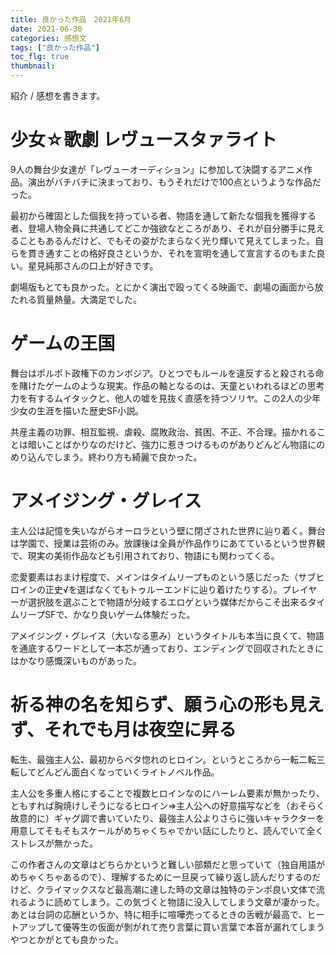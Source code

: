 ```yaml
---
title: 良かった作品　2021年6月
date: 2021-06-30
categories: 感想文
tags: ["良かった作品"]
toc_flg: true
thumbnail: 
---
```


紹介 / 感想を書きます。

# 少女☆歌劇 レヴュースタァライト
9人の舞台少女達が「レヴューオーディション」に参加して決闘するアニメ作品。演出がバチバチに決まっており、もうそれだけで100点というような作品だった。

最初から確固とした個我を持っている者、物語を通して新たな個我を獲得する者、登場人物全員に共通してどこか強欲なところがあり、それが自分勝手に見えることもあるんだけど、でもその姿がたまらなく光り輝いて見えてしまった。自らを貫き通すことの格好良さというか、それを宣明を通して宣言するのもまた良い。星見純那さんの口上が好きです。

劇場版もとても良かった。とにかく演出で殴ってくる映画で、劇場の画面から放たれる質量熱量。大満足でした。

# ゲームの王国
舞台はポルポト政権下のカンボジア。ひとつでもルールを違反すると殺される命を賭けたゲームのような現実。作品の軸となるのは、天童といわれるほどの思考力を有するムイタックと、他人の嘘を見抜く直感を持つソリヤ。この2人の少年少女の生涯を描いた歴史SF小説。

共産主義の功罪、相互監視、虐殺、腐敗政治、貧困、不正、不合理。描かれることは暗いことばかりなのだけど、強力に惹きつけるものがありどんどん物語にのめり込んでしまう。終わり方も綺麗で良かった。

# アメイジング・グレイス

主人公は記憶を失いながらオーロラという壁に閉ざされた世界に辿り着く。舞台は学園で、授業は芸術のみ。放課後は全員が作品作りにあてているという世界観で、現実の美術作品なども引用されており、物語にも関わってくる。

恋愛要素はおまけ程度で、メインはタイムリープものという感じだった（サブヒロインの正史√を選ばなくてもトゥルーエンドに辿り着けたりする）。プレイヤーが選択肢を選ぶことで物語が分岐するエロゲという媒体だからこそ出来るタイムリープSFで、かなり良いゲーム体験だった。

アメイジング・グレイス（大いなる恵み）というタイトルも本当に良くて、物語を通底するワードとして一本芯が通っており、エンディングで回収されたときにはかなり感慨深いものがあった。

# 祈る神の名を知らず、願う心の形も見えず、それでも月は夜空に昇る

転生、最強主人公、最初からベタ惚れのヒロイン。というところから一転二転三転してどんどん面白くなっていくライトノベル作品。

主人公を多重人格にすることで複数ヒロインなのにハーレム要素が無かったり、ともすれば胸焼けしそうになるヒロイン⇒主人公への好意描写などを（おそらく故意的に）ギャグ調で書いていたり、最強主人公よりさらに強いキャラクターを用意してそもそもスケールがめちゃくちゃでかい話にしたりと、読んでいて全くストレスが無かった。

この作者さんの文章はどちらかというと難しい部類だと思っていて（独自用語がめちゃくちゃあるので）、理解するために一旦戻って繰り返し読んだりするのだけど、クライマックスなど最高潮に達した時の文章は独特のテンポ良い文体で流れるように読めてしまう。この気づくと物語に没入してしまう文章が凄かった。あとは台詞の応酬というか、特に相手に喧嘩売ってるときの舌戦が最高で、ヒートアップして優等生の仮面が剝がれて売り言葉に買い言葉で本音が漏れてしまうやつとかがとても良かった。